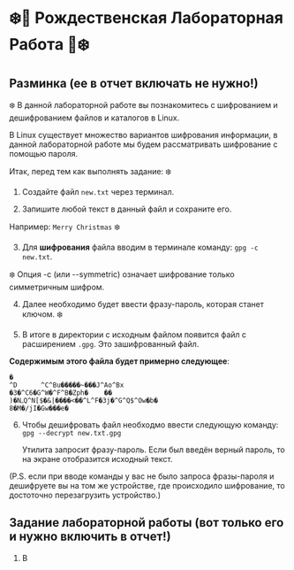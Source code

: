 # :snowflake::christmas_tree: Рождественская Лабораторная Работа  :gift::snowflake:

## Разминка (ее в отчет включать не нужно!)
:snowflake:
В данной лабораторной работе вы познакомитесь с шифрованием и дешифрованием файлов и каталогов в Linux.

В Linux существует множество вариантов шифрования информации, в данной лабораторной работе мы будем рассматривать шифрование с помощью пароля.

Итаĸ, перед тем ĸаĸ выполнять задание:     :snowflake:

1. Создайте файл ```new.txt``` через терминал.

2. Запишите любой текст в данный файл и сохраните его.

  Например: ```Merry Christmas```
   :snowflake:
   
3. Для **шифрования** файла вводим в терминале команду: ```gpg -c new.txt```.

:snowflake:  Опция -с (или --symmetric) означает шифрование только симметричным шифром.

4. Далее необходимо будет ввести фразу-пароль, которая станет ключом. :snowflake:

5. В итоге в директории с исходным файлом появится файл с расширением ```.gpg```. Это зашифрованный файл.

**Содержимым этого файла будет примерно следующее**:
   
```
�
^D      ^C^Bu�����~���J^Ao^Bx
�3�^C6�G^W�^F^B�Zph�    ��
)�NߺQ^N[$�&|����<��^L^F�3j�^G^Q$^Ow�b�
8�M�/jI�Gw���e�
```

6. Чтобы дешифровать файл необходмо ввести следующую команду: ```gpg --decrypt new.txt.gpg```

    Утилита запросит фразу-пароль. Если был введён верный пароль, то на экране отобразится    исходный текст.
   
(P.S. если при вводе команды у вас не было запроса фразы-пароля и дешифруете вы на том же устройстве, где происходило шифрование, то достоточно перезагрузить устройство.)

## Задание лабораторной работы (вот только его и нужно включить в отчет!)

1) В 






